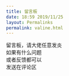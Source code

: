 ```yaml
---
title: 留言板
date: 18:59 2019/11/25
layout: Permalinks
permalink: valine.html
---
```


留言板，请大佬任意发炎  
如果有什么问题  
或者反馈都可以   
发送在评论区     

<div id="vcomments"></div>
    <script>
        new Valine({
            el: '#vcomments',
            appId: 'jNrzXxvqR3NhebnE7swyQBFp-gzGzoHsz',
            appKey: 'iqXsTlkThMqeaKdhYcgajztG',
            avatar: 'robohash',
            placeholder: '输入前请确认 <昵称> <邮箱> <你的网站> 是否已填写，支持markdown 格式编写 ',
        })
    </script>